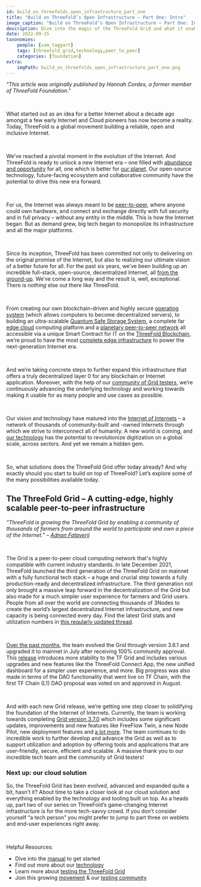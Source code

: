 ```yaml
---
id: build_on_threefolds_open_infrastructure_part_one
title: "Build on ThreeFold’s Open Infrastructure – Part One: Intro"
image_caption: "Build on ThreeFold’s Open Infrastructure – Part One: Intro"
description: Dive into the magic of the ThreeFold Grid and what it enables for people around the world – from developers to end users, and everyone in between – with this three-part series! We’ll explore ThreeFold’s infrastructure, solutions and experiences available today. The first part will give a comprehensive overview of the Grid, its evolution and capabilities.
date: 2022-09-15
taxonomies:
    people: [sam_taggart]
    tags: [threefold_grid,technology,peer_to_peer]
    categories: [foundation]
extra:
    imgPath: build_on_threefolds_open_infrastructure_part_one.png
---
```


*"This article was originally published by Hannah Cordes, a former member of ThreeFold Foundation."*

<br>

What started out as an idea for a better Internet about a decade ago amongst a few early Internet and Cloud pioneers has now become a reality. Today, ThreeFold is a global movement building a reliable, open and inclusive Internet.

<br/>

We’ve reached a pivotal moment in the evolution of the Internet. And ThreeFold is ready to unlock a new Internet era – one filled with [abundance and opportunity](https://www.threefold.io/blog/planet-first-people-first/) for all, one which is better for [our planet](https://www.threefold.io/blog/planting-the-seeds/). Our open-source technology, future-facing ecosystem and collaborative community have the potential to drive this new era forward.

<br/>

For us, the Internet was always meant to be [peer-to-peer](https://www.threefold.io/blog/p2p-web3/), where anyone could own hardware, and connect and exchange directly with full security and in full privacy – without any entity in the middle. This is how the Internet began. But as demand grew, big tech began to monopolize its infrastructure and all the major platforms.

<br/>

Since its inception, ThreeFold has been committed not only to delivering on the original promise of the Internet, but also to realizing our ultimate vision of a better future for all. For the past six years, we’ve been building up an incredible full-stack, open-source, decentralized Internet, all [from the ground-up](https://forum.threefold.io/t/how-threefold-is-building-a-new-internet-from-the-ground-up/2057?u=hannahcordes). We’ve come a long way and the result is, well, exceptional. There is *nothing* else out there like ThreeFold.

<br/>

From creating our own blockchain-driven and highly secure [operating system](https://forum.threefold.io/t/all-you-need-to-know-about-zero-os/1734?u=hannahcordes) (which allows computers to become decentralized servers), to building an ultra-scalable [Quantum Safe Storage System](https://library.threefold.me/info/threefold#/technology/qsss/threefold__qsss_home?id=quantum-safe-storage-system), a complete far [edge cloud](https://www.threefold.io/blog/internet-at-the-edge/) computing platform and a [planetary peer-to-peer network](https://forum.threefold.io/t/how-our-planetary-network-works/1210?u=hannahcordes) all accessible via a unique Smart Contract for IT on the [ThreeFold Blockchain](https://www.threefold.io/blog/tf-chain/), we’re proud to have the most [complete edge infrastructure](https://www.threefold.io/blog/internet-at-the-edge/) to power the next-generation Internet era.

<br/>

And we’re taking concrete steps to further expand this infrastructure that offers a truly decentralized layer 0 for any blockchain or Internet application. Moreover, with the help of our [community of Grid testers](https://t.me/threefoldtesting), we’re continuously advancing the underlying technology and working towards making it usable for as many people and use cases as possible.

<br/>

Our vision and technology have matured into the [Internet of Internets](https://www.threefold.io/blog/internet-of-internets/) – a network of thousands of community-built and -owned Internets through which we strive to interconnect all of humanity. A new world is coming, and [our technology](https://library.threefold.me/info/threefold#/technology/threefold__technology) has the potential to revolutionize digitization on a global scale, across sectors. And yet we remain a hidden gem.

<br/>

So, what solutions does the ThreeFold Grid offer today already? And why exactly should you start to build on top of ThreeFold? Let’s explore some of the many possibilities available today.

## The ThreeFold Grid – A cutting-edge, highly scalable peer-to-peer infrastructure

*“ThreeFold is growing the ThreeFold Grid by enabling a community of thousands of farmers from around the world to participate and own a piece of the Internet.” – [Adnan Fatayerji](https://threefold.io/news/post/threefold_cybernews/)*

<br/>

The Grid is a peer-to-peer cloud computing network that's highly compatible with current industry standards. In late December 2021, ThreeFold launched the third generation of the ThreeFold Grid on mainnet with a fully functional tech stack – a huge and crucial step towards a fully production-ready and decentralized infrastructure. The third generation not only brought a massive leap forward in the decentralization of the Grid but also made for a much simpler user experience for farmers and Grid users. People from all over the world are connecting thousands of 3Nodes to create the world’s largest decentralized Internet infrastructure, and new capacity is being connected every day. Find the latest Grid stats and utilization numbers in [this regularly updated thread](https://forum.threefold.io/t/grid-stats-new-nodes-overview/3291?u=hannahcordes).

<br/>

[Over the past months](https://www.threefold.io/blog/threefold-2022-reflect-h1-outlook-h2/), the team evolved the Grid through version 3.6.1 and upgraded it to mainnet in July after receiving 100% community approval. This [release](https://forum.threefold.io/t/tfgrid-product-updates-july-2022-tfgrid-v3-6-1-highlights-and-more/3206/2?u=hannahcordes) introduces more stability to the TF Grid and includes various upgrades and new features like the ThreeFold Connect App, the new unified dashboard for a simpler user experience, and more. Big progress was also made in terms of the DAO functionality that went live on TF Chain, with the first TF Chain (L1) DAO proposal was voted on and approved in August.

<br/>

And with each new Grid release, we’re getting one step closer to solidifying the foundation of the Internet of Internets. Currently, the team is working towards completing [Grid version 3.7.0](https://forum.threefold.io/t/threefold-product-updates-august-2022/3272?u=hannahcordes) which includes some significant updates, improvements and new features like FreeFlow Twin, a new Node Pilot, new deployment features and [a lot more](https://forum.threefold.io/t/threefold-product-updates-august-2022/3272?u=hannahcordes). The team continues to do incredible work to further develop and advance the Grid as well as to support utilization and adoption by offering tools and applications that are user-friendly, secure, efficient and scalable. A massive thank you to our incredible tech team and the community of Grid testers!

### Next up: our cloud solution

So, the ThreeFold Grid has been evolved, advanced and expanded quite a bit, hasn’t it? About time to take a closer look at our cloud solution and everything enabled by the technology and tooling built on top. As a heads up, part two of our series on ThreeFold’s game-changing Internet infrastructure is for the more tech-savvy crowd. If you don’t consider yourself “a tech person” you might prefer to jump to part three on weblets and end-user experiences right away.

<br/>

Helpful Resources:
* Dive into the [manual](https://library.threefold.me/info/manual/#/) to get started
* Find out more about our [technology](https://library.threefold.me/info/threefold#/technology/technology)
* Learn more about [testing the ThreeFold Grid](https://library.threefold.me/info/manual/#/manual__grid3_testing?id=testing-the-threefold_grid3)
* Join this growing [movement](https://t.me/threefold) & our [testing community](https://t.me/threefoldtesting)

